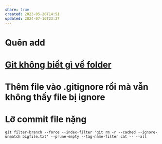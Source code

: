 ```yaml
---
share: true
created: 2023-05-26T14:51
updated: 2024-07-16T23:27
---
```

# Quên add

# [Git không biết gì về folder](./Git%20kh%C3%B4ng%20bi%E1%BA%BFt%20g%C3%AC%20v%E1%BB%81%20folder.md)

# Thêm file vào  .gitignore rồi mà vẫn không thấy file bị ignore

# Lỡ commit file nặng
```
git filter-branch --force --index-filter 'git rm -r --cached --ignore-unmatch bigfile.txt' --prune-empty --tag-name-filter cat -- --all
```
